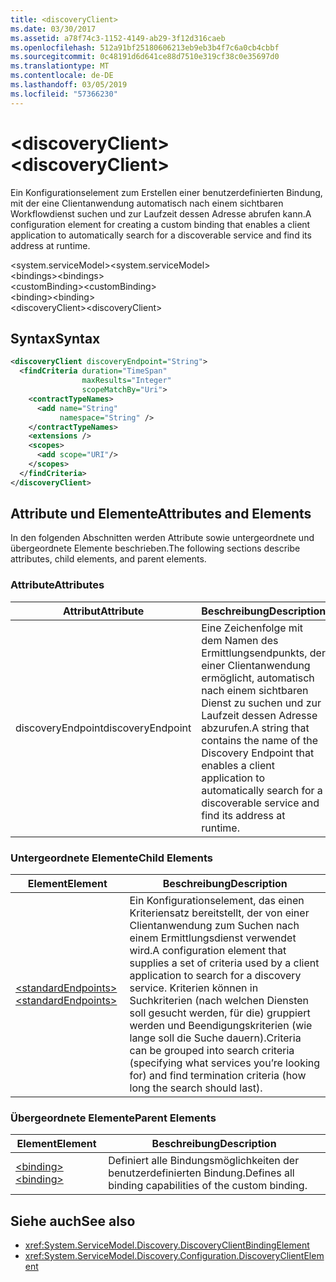 ```yaml
---
title: <discoveryClient>
ms.date: 03/30/2017
ms.assetid: a78f74c3-1152-4149-ab29-3f12d316caeb
ms.openlocfilehash: 512a91bf25180606213eb9eb3b4f7c6a0cb4cbbf
ms.sourcegitcommit: 0c48191d6d641ce88d7510e319cf38c0e35697d0
ms.translationtype: MT
ms.contentlocale: de-DE
ms.lasthandoff: 03/05/2019
ms.locfileid: "57366230"
---
```

# <a name="discoveryclient"></a><span data-ttu-id="0d046-101">\<discoveryClient></span><span class="sxs-lookup"><span data-stu-id="0d046-101">\<discoveryClient></span></span>
<span data-ttu-id="0d046-102">Ein Konfigurationselement zum Erstellen einer benutzerdefinierten Bindung, mit der eine Clientanwendung automatisch nach einem sichtbaren Workflowdienst suchen und zur Laufzeit dessen Adresse abrufen kann.</span><span class="sxs-lookup"><span data-stu-id="0d046-102">A configuration element for creating a custom binding that enables a client application to automatically search for a discoverable service and find its address at runtime.</span></span>  
  
<span data-ttu-id="0d046-103">\<system.serviceModel></span><span class="sxs-lookup"><span data-stu-id="0d046-103">\<system.serviceModel></span></span>  
<span data-ttu-id="0d046-104">\<bindings></span><span class="sxs-lookup"><span data-stu-id="0d046-104">\<bindings></span></span>  
<span data-ttu-id="0d046-105">\<customBinding></span><span class="sxs-lookup"><span data-stu-id="0d046-105">\<customBinding></span></span>  
<span data-ttu-id="0d046-106">\<binding></span><span class="sxs-lookup"><span data-stu-id="0d046-106">\<binding></span></span>  
<span data-ttu-id="0d046-107">\<discoveryClient></span><span class="sxs-lookup"><span data-stu-id="0d046-107">\<discoveryClient></span></span>  
  
## <a name="syntax"></a><span data-ttu-id="0d046-108">Syntax</span><span class="sxs-lookup"><span data-stu-id="0d046-108">Syntax</span></span>  
  
```xml  
<discoveryClient discoveryEndpoint="String">
  <findCriteria duration="TimeSpan"
                maxResults="Integer"
                scopeMatchBy="Uri">
    <contractTypeNames>
      <add name="String"
           namespace="String" />
    </contractTypeNames>
    <extensions />
    <scopes>
      <add scope="URI"/>
    </scopes>
  </findCriteria>
</discoveryClient>
```  
  
## <a name="attributes-and-elements"></a><span data-ttu-id="0d046-109">Attribute und Elemente</span><span class="sxs-lookup"><span data-stu-id="0d046-109">Attributes and Elements</span></span>  
 <span data-ttu-id="0d046-110">In den folgenden Abschnitten werden Attribute sowie untergeordnete und übergeordnete Elemente beschrieben.</span><span class="sxs-lookup"><span data-stu-id="0d046-110">The following sections describe attributes, child elements, and parent elements.</span></span>  
  
### <a name="attributes"></a><span data-ttu-id="0d046-111">Attribute</span><span class="sxs-lookup"><span data-stu-id="0d046-111">Attributes</span></span>  
  
|<span data-ttu-id="0d046-112">Attribut</span><span class="sxs-lookup"><span data-stu-id="0d046-112">Attribute</span></span>|<span data-ttu-id="0d046-113">Beschreibung</span><span class="sxs-lookup"><span data-stu-id="0d046-113">Description</span></span>|  
|---------------|-----------------|  
|<span data-ttu-id="0d046-114">discoveryEndpoint</span><span class="sxs-lookup"><span data-stu-id="0d046-114">discoveryEndpoint</span></span>|<span data-ttu-id="0d046-115">Eine Zeichenfolge mit dem Namen des Ermittlungsendpunkts, der einer Clientanwendung ermöglicht, automatisch nach einem sichtbaren Dienst zu suchen und zur Laufzeit dessen Adresse abzurufen.</span><span class="sxs-lookup"><span data-stu-id="0d046-115">A string that contains the name of the Discovery Endpoint that enables a client application to automatically search for a discoverable service and find its address at runtime.</span></span>|  
  
### <a name="child-elements"></a><span data-ttu-id="0d046-116">Untergeordnete Elemente</span><span class="sxs-lookup"><span data-stu-id="0d046-116">Child Elements</span></span>  
  
|<span data-ttu-id="0d046-117">Element</span><span class="sxs-lookup"><span data-stu-id="0d046-117">Element</span></span>|<span data-ttu-id="0d046-118">Beschreibung</span><span class="sxs-lookup"><span data-stu-id="0d046-118">Description</span></span>|  
|-------------|-----------------|  
|[<span data-ttu-id="0d046-119">\<standardEndpoints></span><span class="sxs-lookup"><span data-stu-id="0d046-119">\<standardEndpoints></span></span>](../../../../../docs/framework/configure-apps/file-schema/wcf/standardendpoints.md)|<span data-ttu-id="0d046-120">Ein Konfigurationselement, das einen Kriteriensatz bereitstellt, der von einer Clientanwendung zum Suchen nach einem Ermittlungsdienst verwendet wird.</span><span class="sxs-lookup"><span data-stu-id="0d046-120">A configuration element that supplies a set of criteria used by a client application to search for a discovery service.</span></span> <span data-ttu-id="0d046-121">Kriterien können in Suchkriterien (nach welchen Diensten soll gesucht werden, für die) gruppiert werden und Beendigungskriterien (wie lange soll die Suche dauern).</span><span class="sxs-lookup"><span data-stu-id="0d046-121">Criteria can be grouped into search criteria (specifying what services you’re looking for) and find termination criteria (how long the search should last).</span></span>|  
  
### <a name="parent-elements"></a><span data-ttu-id="0d046-122">Übergeordnete Elemente</span><span class="sxs-lookup"><span data-stu-id="0d046-122">Parent Elements</span></span>  
  
|<span data-ttu-id="0d046-123">Element</span><span class="sxs-lookup"><span data-stu-id="0d046-123">Element</span></span>|<span data-ttu-id="0d046-124">Beschreibung</span><span class="sxs-lookup"><span data-stu-id="0d046-124">Description</span></span>|  
|-------------|-----------------|  
|[<span data-ttu-id="0d046-125">\<binding></span><span class="sxs-lookup"><span data-stu-id="0d046-125">\<binding></span></span>](../../../../../docs/framework/misc/binding.md)|<span data-ttu-id="0d046-126">Definiert alle Bindungsmöglichkeiten der benutzerdefinierten Bindung.</span><span class="sxs-lookup"><span data-stu-id="0d046-126">Defines all binding capabilities of the custom binding.</span></span>|  
  
## <a name="see-also"></a><span data-ttu-id="0d046-127">Siehe auch</span><span class="sxs-lookup"><span data-stu-id="0d046-127">See also</span></span>
- <xref:System.ServiceModel.Discovery.DiscoveryClientBindingElement>
- <xref:System.ServiceModel.Discovery.Configuration.DiscoveryClientElement>
